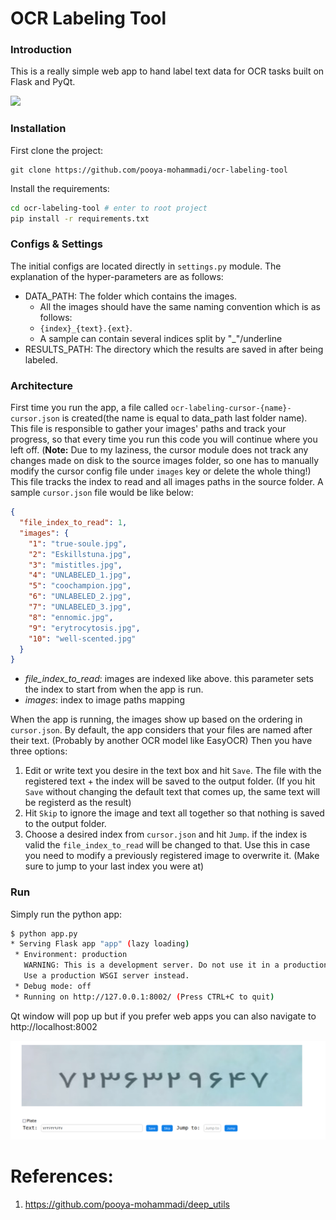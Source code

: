 # OCR Labeling Tool

### Introduction

This is a really simple web app to hand label text data for OCR tasks built on Flask and PyQt.

![](assets/demo.gif)

### Installation

First clone the project:
```commandline
git clone https://github.com/pooya-mohammadi/ocr-labeling-tool
```

Install the requirements:

```bash
cd ocr-labeling-tool # enter to root project
pip install -r requirements.txt
```

### Configs & Settings

The initial configs are located directly in `settings.py` module. The explanation of the hyper-parameters are as
follows:

* DATA_PATH: The folder which contains the images.
    * All the images should have the same naming convention which is as follows:
    * `{index}_{text}.{ext}`.
    * A sample can contain several indices split by "_"/underline
* RESULTS_PATH: The directory which the results are saved in after being labeled.

### Architecture

First time you run the app, a file called `ocr-labeling-cursor-{name}-cursor.json` is created(the name is equal to data_path
last folder name). This file is responsible to gather your images' paths and track your progress, so that every time you run this code you will continue where you left off.
(**Note:** Due to my laziness, the cursor module does not track any changes made on disk to
the source images folder, so one has to manually modify the cursor config file under `images` key or
delete the whole thing!) This file tracks the index to read and all images paths in the source folder.
A sample `cursor.json` file would be like below:

```json
{
  "file_index_to_read": 1,
  "images": {
    "1": "true-soule.jpg",
    "2": "Eskillstuna.jpg",
    "3": "mistitles.jpg",
    "4": "UNLABELED_1.jpg",
    "5": "coochampion.jpg",
    "6": "UNLABELED_2.jpg",
    "7": "UNLABELED_3.jpg",
    "8": "ennomic.jpg",
    "9": "erytrocytosis.jpg",
    "10": "well-scented.jpg"
  }
}
```

- *file_index_to_read*: images are indexed like above. this parameter sets the index to start from when the app is run.
- *images*: index to image paths mapping

When the app is running, the images show up based on the ordering in `cursor.json`. By default, the app considers that
your files are named after their text. (Probably by another OCR model like EasyOCR) Then you have three options:

1. Edit or write text you desire in the text box and hit `Save`. The file with the registered text + the index will be
   saved to the output folder. (If you hit `Save` without changing the default text that comes up, the same text will be
   registerd as the result)
2. Hit `Skip` to ignore the image and text all together so that nothing is saved to the output folder.
3. Choose a desired index from `cursor.json` and hit `Jump`. if the index is valid the `file_index_to_read` will be
   changed to that. Use this in case you need to modify a previously registered image to overwrite it. (Make sure to
   jump to your last index you were at)

### Run

Simply run the python app:

```bash
$ python app.py
* Serving Flask app "app" (lazy loading)
 * Environment: production
   WARNING: This is a development server. Do not use it in a production deployment.
   Use a production WSGI server instead.
 * Debug mode: off
 * Running on http://127.0.0.1:8002/ (Press CTRL+C to quit)
```

Qt window will pop up but if you prefer web apps you can also navigate to http://localhost:8002

![](assets/demo.png)

# References:
1. https://github.com/pooya-mohammadi/deep_utils
